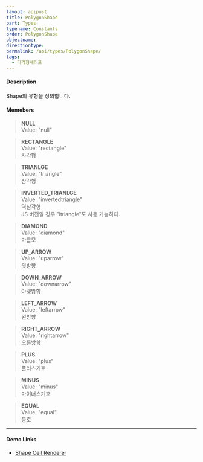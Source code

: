 ```yaml
---
layout: apipost
title: PolygonShape
part: Types
typename: Constants
order: PolygonShape
objectname: 
directiontype: 
permalink: /api/types/PolygonShape/
tags:
  - 다각형셰이프
---
```



#### Description

 Shape의 유형을 정의합니다.

#### Memebers

> **NULL**              
> Value: "null"  

> **RECTANGLE**           
> Value: "rectangle"         
> 사각형         

> **TRIANLGE**            
> Value: "triangle"          
> 삼각형       

> **INVERTED_TRIANLGE**   
> Value: "invertedtriangle"  
> 역삼각형    
> JS 버전일 경우 "itriangle"도 사용 가능하다.  

> **DIAMOND**             
> Value: "diamond"           
> 마름모       

> **UP_ARROW**          
> Value: "uparrow"         
> 윗방향       

> **DOWN_ARROW**        
> Value: "downarrow"       
> 아랫방향     

> **LEFT_ARROW**        
> Value: "leftarrow"       
> 왼방향       

> **RIGHT_ARROW**       
> Value: "rightarrow"      
> 오른방향     

> **PLUS**              
> Value: "plus"            
> 플러스기호   

> **MINUS**             
> Value: "minus"           
> 마이너스기호 

> **EQUAL**             
> Value: "equal"           
> 등호         

---

#### Demo Links

* [Shape Cell Renderer](http://demo.realgrid.net/Demo/ShapeCellRenderer)



